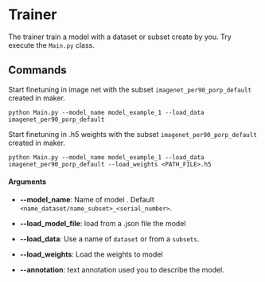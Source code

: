 # Trainer

The trainer train a model with a dataset or subset create by you. Try execute the `Main.py` class.

## Commands 

Start finetuning in image net with the subset `imagenet_per90_porp_default` created in maker.
    
    python Main.py --model_name model_example_1 --load_data imagenet_per90_porp_default
    
    
Start finetuning in .h5 weights with the subset `imagenet_per90_porp_default` created in maker.

    python Main.py --model_name model_example_1 --load_data imagenet_per90_porp_default --load_weights <PATH_FILE>.h5  
    
    
#### Arguments

* **--model_name**: Name of model . Default `<name_dataset/name_subset>_<serial_number>`.

* **--load_model_file**: load from a .json file the model

* **--load_data**: Use a name of `dataset` or from a `subsets`.

* **--load_weights**: Load the weights to model

* **--annotation**: text annotation used you to describe the model.

